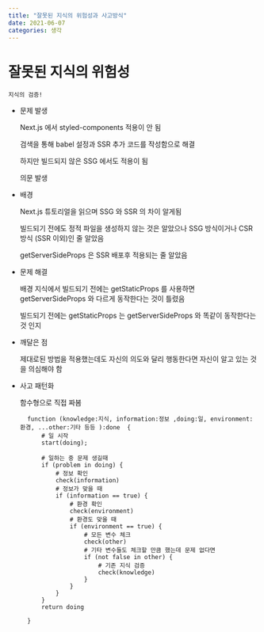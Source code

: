```yaml
---
title: "잘못된 지식의 위험성과 사고방식"
date: 2021-06-07
categories: 생각
---
```


# 잘못된 지식의 위험성

    지식의 검증!

- 문제 발생

  Next.js 에서 styled-components 적용이 안 됨

  검색을 통해 babel 설정과 SSR 추가 코드를 작성함으로 해결

  하지만 빌드되지 않은 SSG 에서도 적용이 됨

  의문 발생

- 배경

  Next.js 튜토리얼을 읽으며 SSG 와 SSR 의 차이 알게됨

  빌드되기 전에도 정적 파일을 생성하지 않는 것은 알았으나 SSG 방식이거나 CSR 방식 (SSR 이외)인 줄 알았음

  getServerSideProps 은 SSR 배포후 적용되는 줄 알았음

- 문제 해결

  배경 지식에서 빌드되기 전에는 getStaticProps 를 사용하면 getServerSideProps 와 다르게 동작한다는 것이 틀렸음

  빌드되기 전에는 getStaticProps 는 getServerSideProps 와 똑같이 동작한다는것 인지

- 깨달은 점

  제대로된 방법을 적용했는데도 자신의 의도와 달리 행동한다면 자신이 알고 있는 것을 의심해야 함

- 사고 패턴화

  함수형으로 직접 짜봄

  ```
    function (knowledge:지식, information:정보 ,doing:일, environment:환경, ...other:기타 등등 ):done  {
        # 일 시작
        start(doing);

        # 일하는 중 문제 생길때
        if (problem in doing) {
            # 정보 확인
            check(information)
            # 정보가 맞을 때
            if (information == true) {
                # 환경 확인
                check(environment)
                # 환경도 맞을 때
                if (environment == true) {
                    # 모든 변수 체크
                    check(other)
                    # 기타 변수들도 체크할 만큼 했는데 문제 없다면
                    if (not false in other) {
                        # 기존 지식 검증
                        check(knowledge)
                    }
                }
            }
        }
        return doing

    }
  ```
